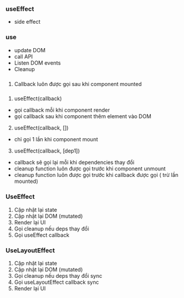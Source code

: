 ### useEffect
- side effect
### use
- update DOM
- call API
- Listen DOM events
- Cleanup
###
1. Callback luôn được gọi sau khi component mounted
###
1. useEffect(callback)
- gọi callback mỗi khi component render
- gọi callback sau khi component thêm element vào DOM
2. useEffect(callback, [])
- chỉ gọi 1 lần khi component mount
3. useEffect(callback, [dep1])
- callback sẽ gọi lại mỗi khi dependencies thay đổi
- cleanup function luôn được gọi trước khi component unmount
- cleanup function luôn được gọi trước khi callback được gọi ( trừ lần mounted)
### UseEffect
1. Cập nhật lại state
2. Cập nhật lại DOM (mutated)
3. Render lại UI
4. Gọi cleanup nếu deps thay đổi
5. Gọi useEffect callback
### UseLayoutEffect
1. Cập nhật lại state
2. Cập nhật lại DOM (mutated)
3. Gọi cleanup nếu deps thay đổi sync
4. Gọi useLayoutEffect callback sync
5. Render lại UI
